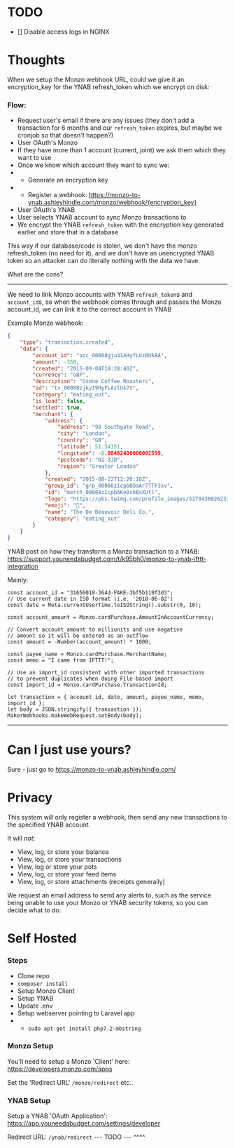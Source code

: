 # TODO
* [] Disable access logs in NGINX

# Thoughts

When we setup the Monzo webhook URL, could we give it an encryption_key for the YNAB refresh_token which we encrypt on disk:

### Flow:
* Request user's email if there are any issues (they don't add a transaction for 6 months and our `refresh_token` expires, but maybe we cronjob so that doesn't happen?)
* User OAuth's Monzo
* If they have more than 1 account (current, joint) we ask them which they want to use
* Once we know which account they want to sync we:
* * Generate an encryption key
* * Register a webhook: https://monzo-to-ynab.ashleyhindle.com/monzo/webhook/{encryption_key}
* User OAuth's YNAB
* User selects YNAB account to sync Monzo transactions to
* We encrypt the YNAB `refresh_token` with the encryption key generated earlier and store that in a database

This way if our database/code is stolen, we don't have the monzo refresh_token (no need for it), and we don't have an unencrypted YNAB token so an attacker can do literally nothing with the data we have.

What are the cons? 

---

We need to link Monzo accounts with YNAB `refresh_token`s and `account_id`s, so when the webhook comes through and passes the Monzo account_id, we can link it to the correct account in YNAB

Example Monzo webhook:

```json
{
    "type": "transaction.created",
    "data": {
        "account_id": "acc_00008gju41AHyfLUzBUk8A",
        "amount": -350,
        "created": "2015-09-04T14:28:40Z",
        "currency": "GBP",
        "description": "Ozone Coffee Roasters",
        "id": "tx_00008zjky19HyFLAzlUk7t",
        "category": "eating_out",
        "is_load": false,
        "settled": true,
        "merchant": {
            "address": {
                "address": "98 Southgate Road",
                "city": "London",
                "country": "GB",
                "latitude": 51.54151,
                "longitude": -0.08482400000002599,
                "postcode": "N1 3JD",
                "region": "Greater London"
            },
            "created": "2015-08-22T12:20:18Z",
            "group_id": "grp_00008zIcpbBOaAr7TTP3sv",
            "id": "merch_00008zIcpbAKe8shBxXUtl",
            "logo": "https://pbs.twimg.com/profile_images/527043602623389696/68_SgUWJ.jpeg",
            "emoji": "🍞",
            "name": "The De Beauvoir Deli Co.",
            "category": "eating_out"
        }
    }
}
```

YNAB post on how they transform a Monzo transaction to a YNAB: https://support.youneedabudget.com/t/k95bh0/monzo-to-ynab-ifttt-integration

Mainly:
```ecmascript 6
const account_id = "31656018-364d-FAKE-3bf5b119f3d3";
// Use current date in ISO format (i.e. '2018-06-02')
const date = Meta.currentUserTime.toISOString().substr(0, 10);

const account_amount = Monzo.cardPurchase.AmountInAccountCurrency;

// Convert account_amount to milliunits and use negative
// amount so it will be entered as an outflow
const amount = -Number(account_amount) * 1000;

const payee_name = Monzo.cardPurchase.MerchantName;
const memo = "I came from IFTTT!";

// Use an import_id consistent with other imported transactions
// to prevent duplicates when doing File-based import
const import_id = Monzo.cardPurchase.TransactionId;

let transaction = { account_id, date, amount, payee_name, memo, import_id };
let body = JSON.stringify({ transaction });
MakerWebhooks.makeWebRequest.setBody(body);
```

---

# Can I just use yours?

Sure - just go to https://monzo-to-ynab.ashleyhindle.com/

# Privacy

This system will only register a webhook, then send any new transactions to the specified YNAB account.

It will _not_:
- View, log, or store your balance
- View, log, or store your transactions
- View, log or store your pots
- View, log, or store your feed items
- View, log, or store attachments (receipts generally)

We request an email address to send any alerts to, such as the service being unable to use your Monzo or YNAB security tokens, so you can decide what to do.

# Self Hosted

### Steps

- Clone repo
- `composer install`
- Setup Monzo Client
- Setup YNAB
- Update .env
- Setup webserver pointing to Laravel app
- - `sudo apt-get install php7.2-mbstring`

### Monzo Setup

You'll need to setup a Monzo 'Client' here: https://developers.monzo.com/apps

Set the 'Redirect URL' `/monzo/redirect`
etc..


### YNAB Setup

Setup a YNAB 'OAuth Application': https://app.youneedabudget.com/settings/developer

Redirect URL: `/ynab/redirect`
--- TODO --- ^^^^
